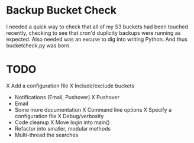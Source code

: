 Backup Bucket Check
===================

I needed a quick way to check that all of my S3 buckets had been touched recently,
checking to see that cron'd duplicity backups were running as expected. Also needed
was an excuse to dig into writing Python. And thus bucketcheck.py was born.


TODO
====
 X Add a configuration file
 X Include/exclude buckets
 * Notifications (Email, Pushover)
  X Pushover
  * Email
 * Some more documentation
 X Command line options
  X Specify a configuration file
  X Debug/verbosity
 * Code cleanup
  X Move login into main()
  * Refactor into smaller, modular methods
 * Multi-thread the searches
